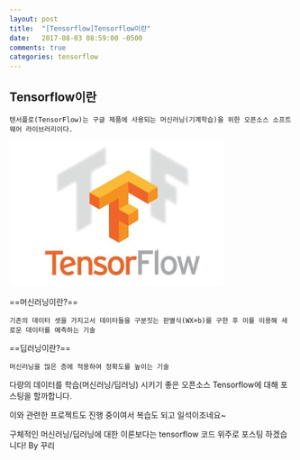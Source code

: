 ```yaml
---
layout: post
title:  "[Tensorflow]Tensorflow이란"
date:   2017-08-03 08:59:00 -0500
comments: true
categories: tensorflow
---
```

## Tensorflow이란
```
텐서플로(TensorFlow)는 구글 제품에 사용되는 머신러닝(기계학습)을 위한 오픈소스 소프트웨어 라이브러리이다.
```
![image](/image/tensorflow.jpg)

==머신러닝이란?==
```
기존의 데이터 셋을 가지고서 데이터들을 구분짓는 판별식(WX+b)를 구한 후 이를 이용해 새로운 데이터를 예측하는 기술
```
==딥러닝이란?==
```
머신러닝을 많은 층에 적용하여 정확도를 높이는 기술
```

다량의 데이터를 학습(머신러닝/딥러닝) 시키기 좋은 오픈소스 Tensorflow에 대해 포스팅을 할까합니다.

이와 관련한 프로젝트도 진행 중이여서 복습도 되고 일석이조네요~

구체적인 머신러닝/딥러닝에 대한 이론보다는 tensorflow 코드 위주로 포스팅 하겠습니다! 
By 꾸리